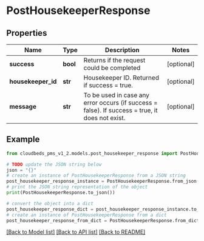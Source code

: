 # PostHousekeeperResponse


## Properties

Name | Type | Description | Notes
------------ | ------------- | ------------- | -------------
**success** | **bool** | Returns if the request could be completed | [optional] 
**housekeeper_id** | **str** | Housekeeper ID. Returned if success &#x3D; true. | [optional] 
**message** | **str** | To be used in case any error occurs (if success &#x3D; false). If success &#x3D; true, it does not exist. | [optional] 

## Example

```python
from cloudbeds_pms_v1_2.models.post_housekeeper_response import PostHousekeeperResponse

# TODO update the JSON string below
json = "{}"
# create an instance of PostHousekeeperResponse from a JSON string
post_housekeeper_response_instance = PostHousekeeperResponse.from_json(json)
# print the JSON string representation of the object
print(PostHousekeeperResponse.to_json())

# convert the object into a dict
post_housekeeper_response_dict = post_housekeeper_response_instance.to_dict()
# create an instance of PostHousekeeperResponse from a dict
post_housekeeper_response_from_dict = PostHousekeeperResponse.from_dict(post_housekeeper_response_dict)
```
[[Back to Model list]](../README.md#documentation-for-models) [[Back to API list]](../README.md#documentation-for-api-endpoints) [[Back to README]](../README.md)


